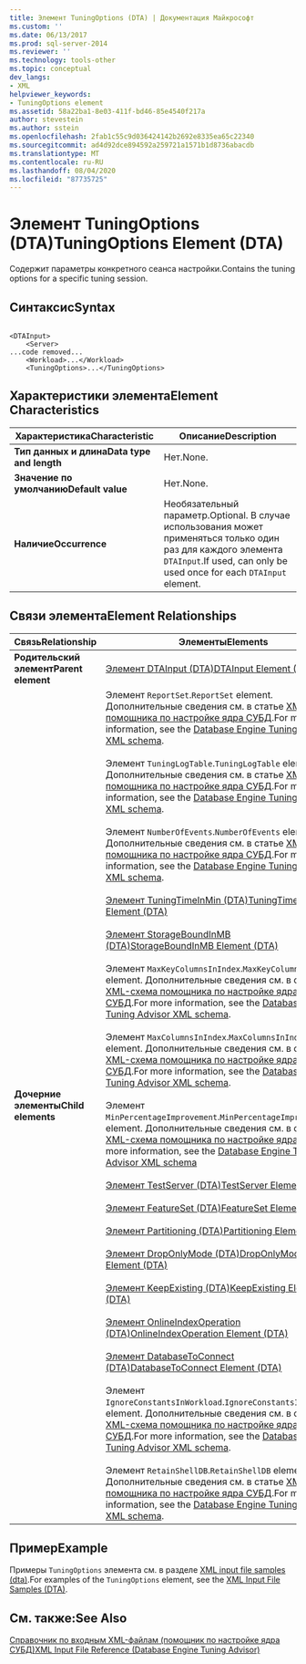 ```yaml
---
title: Элемент TuningOptions (DTA) | Документация Майкрософт
ms.custom: ''
ms.date: 06/13/2017
ms.prod: sql-server-2014
ms.reviewer: ''
ms.technology: tools-other
ms.topic: conceptual
dev_langs:
- XML
helpviewer_keywords:
- TuningOptions element
ms.assetid: 58a22ba1-8e03-411f-bd46-85e4540f217a
author: stevestein
ms.author: sstein
ms.openlocfilehash: 2fab1c55c9d036424142b2692e8335ea65c22340
ms.sourcegitcommit: ad4d92dce894592a259721a1571b1d8736abacdb
ms.translationtype: MT
ms.contentlocale: ru-RU
ms.lasthandoff: 08/04/2020
ms.locfileid: "87735725"
---
```

# <a name="tuningoptions-element-dta"></a><span data-ttu-id="fc52a-102">Элемент TuningOptions (DTA)</span><span class="sxs-lookup"><span data-stu-id="fc52a-102">TuningOptions Element (DTA)</span></span>
  <span data-ttu-id="fc52a-103">Содержит параметры конкретного сеанса настройки.</span><span class="sxs-lookup"><span data-stu-id="fc52a-103">Contains the tuning options for a specific tuning session.</span></span>  
  
## <a name="syntax"></a><span data-ttu-id="fc52a-104">Синтаксис</span><span class="sxs-lookup"><span data-stu-id="fc52a-104">Syntax</span></span>  
  
```  
  
<DTAInput>  
    <Server>  
...code removed...  
    <Workload>...</Workload>  
    <TuningOptions>...</TuningOptions>  
```  
  
## <a name="element-characteristics"></a><span data-ttu-id="fc52a-105">Характеристики элемента</span><span class="sxs-lookup"><span data-stu-id="fc52a-105">Element Characteristics</span></span>  
  
|<span data-ttu-id="fc52a-106">Характеристика</span><span class="sxs-lookup"><span data-stu-id="fc52a-106">Characteristic</span></span>|<span data-ttu-id="fc52a-107">Описание</span><span class="sxs-lookup"><span data-stu-id="fc52a-107">Description</span></span>|  
|--------------------|-----------------|  
|<span data-ttu-id="fc52a-108">**Тип данных и длина**</span><span class="sxs-lookup"><span data-stu-id="fc52a-108">**Data type and length**</span></span>|<span data-ttu-id="fc52a-109">Нет.</span><span class="sxs-lookup"><span data-stu-id="fc52a-109">None.</span></span>|  
|<span data-ttu-id="fc52a-110">**Значение по умолчанию**</span><span class="sxs-lookup"><span data-stu-id="fc52a-110">**Default value**</span></span>|<span data-ttu-id="fc52a-111">Нет.</span><span class="sxs-lookup"><span data-stu-id="fc52a-111">None.</span></span>|  
|<span data-ttu-id="fc52a-112">**Наличие**</span><span class="sxs-lookup"><span data-stu-id="fc52a-112">**Occurrence**</span></span>|<span data-ttu-id="fc52a-113">Необязательный параметр.</span><span class="sxs-lookup"><span data-stu-id="fc52a-113">Optional.</span></span> <span data-ttu-id="fc52a-114">В случае использования может применяться только один раз для каждого элемента `DTAInput`.</span><span class="sxs-lookup"><span data-stu-id="fc52a-114">If used, can only be used once for each `DTAInput` element.</span></span>|  
  
## <a name="element-relationships"></a><span data-ttu-id="fc52a-115">Связи элемента</span><span class="sxs-lookup"><span data-stu-id="fc52a-115">Element Relationships</span></span>  
  
|<span data-ttu-id="fc52a-116">Связь</span><span class="sxs-lookup"><span data-stu-id="fc52a-116">Relationship</span></span>|<span data-ttu-id="fc52a-117">Элементы</span><span class="sxs-lookup"><span data-stu-id="fc52a-117">Elements</span></span>|  
|------------------|--------------|  
|<span data-ttu-id="fc52a-118">**Родительский элемент**</span><span class="sxs-lookup"><span data-stu-id="fc52a-118">**Parent element**</span></span>|[<span data-ttu-id="fc52a-119">Элемент DTAInput (DTA)</span><span class="sxs-lookup"><span data-stu-id="fc52a-119">DTAInput Element &#40;DTA&#41;</span></span>](dtainput-element-dta.md)|  
|<span data-ttu-id="fc52a-120">**Дочерние элементы**</span><span class="sxs-lookup"><span data-stu-id="fc52a-120">**Child elements**</span></span>|<span data-ttu-id="fc52a-121">Элемент `ReportSet`.</span><span class="sxs-lookup"><span data-stu-id="fc52a-121">`ReportSet` element.</span></span> <span data-ttu-id="fc52a-122">Дополнительные сведения см. в статье [XML-схема помощника по настройке ядра СУБД](https://go.microsoft.com/fwlink/?linkid=43100).</span><span class="sxs-lookup"><span data-stu-id="fc52a-122">For more information, see the [Database Engine Tuning Advisor XML schema](https://go.microsoft.com/fwlink/?linkid=43100).</span></span><br /><br /> <span data-ttu-id="fc52a-123">Элемент `TuningLogTable`.</span><span class="sxs-lookup"><span data-stu-id="fc52a-123">`TuningLogTable` element.</span></span> <span data-ttu-id="fc52a-124">Дополнительные сведения см. в статье [XML-схема помощника по настройке ядра СУБД](https://go.microsoft.com/fwlink/?linkid=43100).</span><span class="sxs-lookup"><span data-stu-id="fc52a-124">For more information, see the [Database Engine Tuning Advisor XML schema](https://go.microsoft.com/fwlink/?linkid=43100).</span></span><br /><br /> <span data-ttu-id="fc52a-125">Элемент `NumberOfEvents`.</span><span class="sxs-lookup"><span data-stu-id="fc52a-125">`NumberOfEvents` element.</span></span> <span data-ttu-id="fc52a-126">Дополнительные сведения см. в статье [XML-схема помощника по настройке ядра СУБД](https://go.microsoft.com/fwlink/?linkid=43100).</span><span class="sxs-lookup"><span data-stu-id="fc52a-126">For more information, see the [Database Engine Tuning Advisor XML schema](https://go.microsoft.com/fwlink/?linkid=43100).</span></span><br /><br /> [<span data-ttu-id="fc52a-127">Элемент TuningTimeInMin (DTA)</span><span class="sxs-lookup"><span data-stu-id="fc52a-127">TuningTimeInMin Element &#40;DTA&#41;</span></span>](tuningtimeinmin-element-dta.md)<br /><br /> [<span data-ttu-id="fc52a-128">Элемент StorageBoundInMB (DTA)</span><span class="sxs-lookup"><span data-stu-id="fc52a-128">StorageBoundInMB Element &#40;DTA&#41;</span></span>](storageboundinmb-element-dta.md)<br /><br /> <span data-ttu-id="fc52a-129">Элемент `MaxKeyColumnsInIndex`.</span><span class="sxs-lookup"><span data-stu-id="fc52a-129">`MaxKeyColumnsInIndex` element.</span></span> <span data-ttu-id="fc52a-130">Дополнительные сведения см. в статье [XML-схема помощника по настройке ядра СУБД](https://go.microsoft.com/fwlink/?linkid=43100).</span><span class="sxs-lookup"><span data-stu-id="fc52a-130">For more information, see the [Database Engine Tuning Advisor XML schema](https://go.microsoft.com/fwlink/?linkid=43100).</span></span><br /><br /> <span data-ttu-id="fc52a-131">Элемент `MaxColumnsInIndex`.</span><span class="sxs-lookup"><span data-stu-id="fc52a-131">`MaxColumnsInIndex` element.</span></span> <span data-ttu-id="fc52a-132">Дополнительные сведения см. в статье [XML-схема помощника по настройке ядра СУБД](https://go.microsoft.com/fwlink/?linkid=43100).</span><span class="sxs-lookup"><span data-stu-id="fc52a-132">For more information, see the [Database Engine Tuning Advisor XML schema](https://go.microsoft.com/fwlink/?linkid=43100).</span></span><br /><br /> <span data-ttu-id="fc52a-133">Элемент `MinPercentageImprovement`.</span><span class="sxs-lookup"><span data-stu-id="fc52a-133">`MinPercentageImprovement` element.</span></span> <span data-ttu-id="fc52a-134">Дополнительные сведения см. в статье [XML-схема помощника по настройке ядра СУБД](https://go.microsoft.com/fwlink/?linkid=43100)</span><span class="sxs-lookup"><span data-stu-id="fc52a-134">For more information, see the [Database Engine Tuning Advisor XML schema](https://go.microsoft.com/fwlink/?linkid=43100)</span></span><br /><br /> [<span data-ttu-id="fc52a-135">Элемент TestServer (DTA)</span><span class="sxs-lookup"><span data-stu-id="fc52a-135">TestServer Element &#40;DTA&#41;</span></span>](server-element-dta.md)<br /><br /> [<span data-ttu-id="fc52a-136">Элемент FeatureSet (DTA)</span><span class="sxs-lookup"><span data-stu-id="fc52a-136">FeatureSet Element &#40;DTA&#41;</span></span>](featureset-element-dta.md)<br /><br /> [<span data-ttu-id="fc52a-137">Элемент Partitioning (DTA)</span><span class="sxs-lookup"><span data-stu-id="fc52a-137">Partitioning Element &#40;DTA&#41;</span></span>](partitioning-element-dta.md)<br /><br /> [<span data-ttu-id="fc52a-138">Элемент DropOnlyMode (DTA)</span><span class="sxs-lookup"><span data-stu-id="fc52a-138">DropOnlyMode Element &#40;DTA&#41;</span></span>](droponlymode-element-dta.md)<br /><br /> [<span data-ttu-id="fc52a-139">Элемент KeepExisting (DTA)</span><span class="sxs-lookup"><span data-stu-id="fc52a-139">KeepExisting Element &#40;DTA&#41;</span></span>](keepexisting-element-dta.md)<br /><br /> [<span data-ttu-id="fc52a-140">Элемент OnlineIndexOperation (DTA)</span><span class="sxs-lookup"><span data-stu-id="fc52a-140">OnlineIndexOperation Element &#40;DTA&#41;</span></span>](onlineindexoperation-element-dta.md)<br /><br /> [<span data-ttu-id="fc52a-141">Элемент DatabaseToConnect (DTA)</span><span class="sxs-lookup"><span data-stu-id="fc52a-141">DatabaseToConnect Element &#40;DTA&#41;</span></span>](databasetoconnect-element-dta.md)<br /><br /> <span data-ttu-id="fc52a-142">Элемент `IgnoreConstantsInWorkload`.</span><span class="sxs-lookup"><span data-stu-id="fc52a-142">`IgnoreConstantsInWorkload` element.</span></span> <span data-ttu-id="fc52a-143">Дополнительные сведения см. в статье [XML-схема помощника по настройке ядра СУБД](https://go.microsoft.com/fwlink/?linkid=43100).</span><span class="sxs-lookup"><span data-stu-id="fc52a-143">For more information, see the [Database Engine Tuning Advisor XML schema](https://go.microsoft.com/fwlink/?linkid=43100).</span></span><br /><br /> <span data-ttu-id="fc52a-144">Элемент `RetainShellDB`.</span><span class="sxs-lookup"><span data-stu-id="fc52a-144">`RetainShellDB` element.</span></span> <span data-ttu-id="fc52a-145">Дополнительные сведения см. в статье [XML-схема помощника по настройке ядра СУБД](https://go.microsoft.com/fwlink/?linkid=43100).</span><span class="sxs-lookup"><span data-stu-id="fc52a-145">For more information, see the [Database Engine Tuning Advisor XML schema](https://go.microsoft.com/fwlink/?linkid=43100).</span></span>|  
  
## <a name="example"></a><span data-ttu-id="fc52a-146">Пример</span><span class="sxs-lookup"><span data-stu-id="fc52a-146">Example</span></span>  
 <span data-ttu-id="fc52a-147">Примеры `TuningOptions` элемента см. в разделе [XML input file samples &#40;dta&#41;](xml-input-file-samples-dta.md).</span><span class="sxs-lookup"><span data-stu-id="fc52a-147">For examples of the `TuningOptions` element, see the [XML Input File Samples &#40;DTA&#41;](xml-input-file-samples-dta.md).</span></span>  
  
## <a name="see-also"></a><span data-ttu-id="fc52a-148">См. также:</span><span class="sxs-lookup"><span data-stu-id="fc52a-148">See Also</span></span>  
 [<span data-ttu-id="fc52a-149">Справочник по входным XML-файлам (помощник по настройке ядра СУБД)</span><span class="sxs-lookup"><span data-stu-id="fc52a-149">XML Input File Reference &#40;Database Engine Tuning Advisor&#41;</span></span>](xml-input-file-reference-database-engine-tuning-advisor.md)  
  
  
